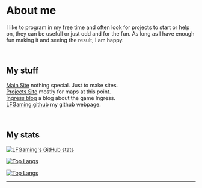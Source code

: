 # About me

I like to program in my free time and often look for projects to start or help on, they can be usefull or just odd and for the fun. As long as I have enough fun making it and seeing the result, I am happy.

<br>

## My stuff
[Main Site] nothing special. Just to make sites.<br/>
[Projects Site] mostly for maps at this point. <br/>
[Ingress blog] a blog about the game Ingress. <br>
[LFGaming.github] my github webpage.

<br/>

## My stats
[![LFGaming's GitHub stats](https://github-readme-stats.vercel.app/api?username=LFGaming&count_private=true&show_icons=true&theme=tokyonight)](https://github.com/LFGaming)

[![Top Langs](https://github-readme-stats.vercel.app/api/top-langs/?username=LFGaming&theme=tokyonight)](https://github.com/LFGaming)

[![Top Langs](https://github-readme-stats.vercel.app/api/top-langs/?username=LFGaming&theme=tokyonight&layout=compact)](https://github.com/LFGaming)

<!--[![LFGaming's wakatime stats](https://github-readme-stats.vercel.app/api/wakatime?username=LFGaming)](https://github.com/LFGaming)-->

---

<br>
<br/>

[Main Site]: https://LFGaming.nl
[Projects Site]: https://LFGaming.nl/projects
[Ingress Blog]: https://Ingress.LFGaming.nl
[LFGaming.github]: https://lfgaming.github.io/